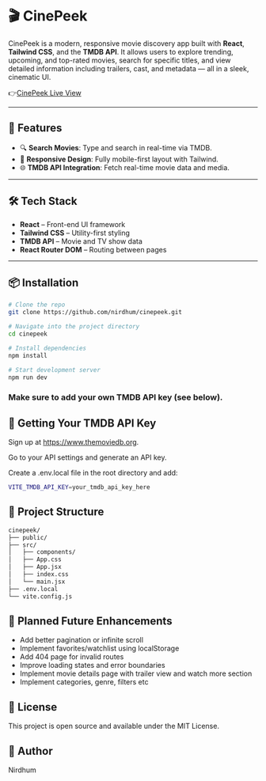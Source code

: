 # 🎬 CinePeek

CinePeek is a modern, responsive movie discovery app built with **React**, **Tailwind CSS**, and the **TMDB API**. It allows users to explore trending, upcoming, and top-rated movies, search for specific titles, and view detailed information including trailers, cast, and metadata — all in a sleek, cinematic UI.

👉[CinePeek Live View](https://cinepeek.vercel.app/)

<!-- ![CinePeek Live View](./public/preview.png)  -->

---

## 🚀 Features

- 🔍 **Search Movies**: Type and search in real-time via TMDB.
- 📱 **Responsive Design**: Fully mobile-first layout with Tailwind.
- 🌐 **TMDB API Integration**: Fetch real-time movie data and media.

---

## 🛠️ Tech Stack

- **React** – Front-end UI framework
- **Tailwind CSS** – Utility-first styling
- **TMDB API** – Movie and TV show data
- **React Router DOM** – Routing between pages

---

## 📦 Installation

```bash
# Clone the repo
git clone https://github.com/nirdhum/cinepeek.git

# Navigate into the project directory
cd cinepeek

# Install dependencies
npm install

# Start development server
npm run dev
```

### Make sure to add your own TMDB API key (see below).

## 🔑 Getting Your TMDB API Key

Sign up at https://www.themoviedb.org.

Go to your API settings and generate an API key.

Create a .env.local file in the root directory and add:

```bash
VITE_TMDB_API_KEY=your_tmdb_api_key_here
```

## 📁 Project Structure

```bash
cinepeek/
├── public/
├── src/
│   ├── components/
│   ├── App.css
│   ├── App.jsx
│   ├── index.css
│   └── main.jsx
├── .env.local
└── vite.config.js

```

## 🧠 Planned Future Enhancements

- Add better pagination or infinite scroll
- Implement favorites/watchlist using localStorage
- Add 404 page for invalid routes
- Improve loading states and error boundaries
- Implement movie details page with trailer view and watch more section
- Implement categories, genre, filters etc

## 📄 License

This project is open source and available under the MIT License.

## 👤 Author

Nirdhum
